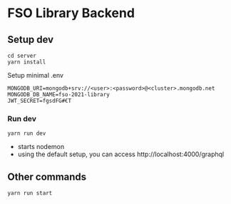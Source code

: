 # FSO Library Backend

## Setup dev

```
cd server
yarn install
```

Setup minimal .env

```
MONGODB_URI=mongodb+srv://<user>:<password>@<cluster>.mongodb.net
MONGODB_DB_NAME=fso-2021-library
JWT_SECRET=fgsdFG#€T
```

### Run dev

```
yarn run dev
```

- starts nodemon
- using the default setup, you can access
  http://localhost:4000/graphql

## Other commands

```
yarn run start
```
